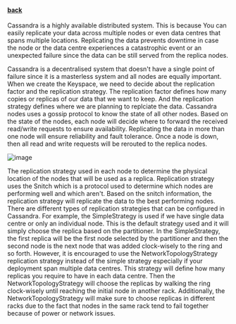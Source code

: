 #### [back](admin_main.md)


Cassandra is a highly available distributed system. This is because You can easily replicate your data across multiple nodes or even data centres that spans multiple locations. Replicating the data prevents downtime in case the node or the data centre experiences a catastrophic event or an unexpected failure since the data can be still served from the replica nodes. 

Cassandra is a decentralised system that doesn't have a single point of failure since it is a masterless system and all nodes are equally important. When we create the Keyspace, we need to decide about the replication factor and the replication strategy. The replication factor defines how many copies or replicas of our data that we want to keep. And the replication strategy defines where we are planning to replciate the data. Cassandra nodes uses a gossip protocol to know the state of all other nodes. Based on the state of the nodes, each node will decide where to forward the received read/write requests to ensure availability.  Replicating the data in more than one node will ensure reliability and fault tolerance. Once a node is down, then all read and write requests will be rerouted to the replica nodes.


![image](https://www.datastax.com/wp-content/uploads/2014/10/Cassandra_Request.jpg)


The replication strategy used in each node to determine the physical location of the nodes that will be used as a replica. Replication strategy uses the Snitch which is a protocol used to determine which nodes are performing well and which aren't. Based on the snitch information, the replication strategy will replicate the data to the best performing nodes. There are different types of replication strategies that can be configured in Cassandra. For example, the SimpleStrategy is used if we have single data centre or only an individual node. This is the default strategy used and it will simply choose the replica based on the partitioner. In the SimpleStrategy, the first replica will be the first node selected by the partitioner and then the second node is the next node that was added clock-wisely to the ring and so forth.  However, it is encouraged to use the NetworkTopologyStrategy replication strategy instead of the simple strategy especially if your deployment span multiple data centres. This strategy will define how many replicas you require to have in each data centre. Then the NetworkTopologyStrategy will choose the replicas by walking the ring clock-wisely until reaching the initial node in another rack. Additionally, the NetworkTopologyStrategy will make sure to choose replicas in different racks due to the fact that nodes in the same rack tend to fail together because of power or network issues.



